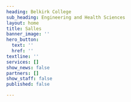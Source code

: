 ```yaml
---
heading: Belkirk College
sub_heading: Engineering and Health Sciences
layout: home
title: Salles
banner_image: ''
hero_button:
  text: ''
  href: ''
textline: ''
services: []
show_news: false
partners: []
show_staff: false
published: false

---
```


